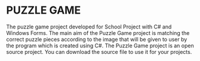 <h1>PUZZLE GAME</h1>
<p>The puzzle game project developed for School Project with C# and Windows Forms. The main aim of the Puzzle Game project is matching the correct puzzle pieces according to the image that will be given to user by the program which is created using C#. The Puzzle Game project is an open source project. You can download the source file to use it for your projects.</p>
